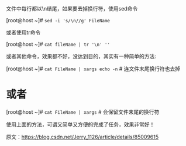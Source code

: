 文件中每行都以\n结尾，如果要去掉换行符，使用sed命令

[root@host ~]# ```sed -i 's/\n//g' FileName```

或者使用tr命令

[root@host ~]# ```cat fileName | tr '\n' ''```

或者其他命令，效果都不好，没达到目的，其实有一种简单的方法:

[root@host ~]# ```cat FileName | xargs echo -n```   # 连文件末尾换行符也去掉
 
# 或者
 
[root@host ~]# ```cat FileName | xargs```           # 会保留文件末尾的换行符

使用上面的方法，可谓又简单又方便的完成了任务，效果非常好！

原文：https://blog.csdn.net/Jerry_1126/article/details/85009615
